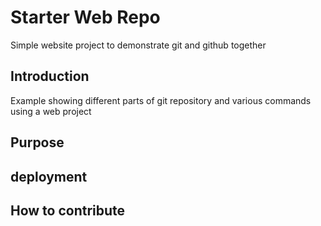 # Starter Web Repo

Simple website project to demonstrate git and github together

## Introduction 

Example showing different parts of git repository and various commands using a web project 

## Purpose

## deployment

## How to contribute